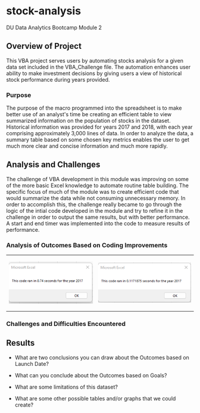 # stock-analysis
DU Data Analytics Bootcamp Module 2

## Overview of Project
This VBA project serves users by automating stocks analysis for a given data set included in the VBA_Challenge file. The automation enhances user ability to make investment decisions by giving users a view of historical stock performance during years provided.

### Purpose
The purpose of the macro programmed into the spreadsheet is to make better use of an analyst's time be creating an efficient table to view summarized information on the population of stocks in the dataset. Historical information was provided for years 2017 and 2018, with each year comprising approximately 3,000 lines of data. In order to analyze the data, a summary table based on some chosen key metrics enables the user to get much more clear and concise information and much more rapidly.

## Analysis and Challenges
The challenge of VBA development in this module was improving on some of the more basic Excel knowledge to automate routine table building. The specific focus of much of the module was to create efficient code that would summarize the data while not consuming unnecessary memory. In order to accomplish this, the challenge really became to go through the logic of the intial code developed in the module and try to refine it in the challenge in order to output the same results, but with better performance. A start and end timer was implemented into the code to measure results of performance.

### Analysis of Outcomes Based on Coding Improvements
<TABLE BORDER="0" align="center" CELLSPACING="10">
<TR>
<TD><p align="center">
    <img src="https://github.com/cb19weber/stock-analysis/blob/main/resources/Module_Green_Stocks_2017.png" />
    </p></TD>
<TD><p align="center">
    <img src="https://github.com/cb19weber/stock-analysis/blob/main/resources/VBA_Challenge_2017.png" />
    </p></TD>
</TR>
</TABLE>


### Challenges and Difficulties Encountered

## Results

- What are two conclusions you can draw about the Outcomes based on Launch Date?

- What can you conclude about the Outcomes based on Goals?

- What are some limitations of this dataset?

- What are some other possible tables and/or graphs that we could create?

